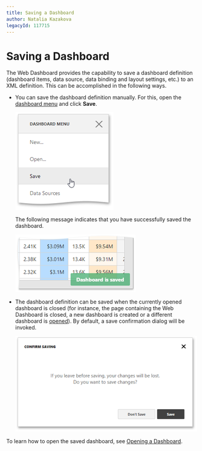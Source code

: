 ```yaml
---
title: Saving a Dashboard
author: Natalia Kazakova
legacyId: 117715
---
```

# Saving a Dashboard
The Web Dashboard provides the capability to save a dashboard definition (dashboard items, data source, data binding and layout settings, etc.) to an XML definition. This can be accomplished in the following ways.
* You can save the dashboard definition manually. For this, open the [dashboard menu](ui-elements/dashboard-menu.md) and click **Save**.
	
	![wdd-save-dashboard](../../images/img122631.png)
	
	The following message indicates that you have successfully saved the dashboard.
	
	![wdd-dashboard-saved-message](../../images/img125564.png)
* The dashboard definition can be saved when the currently opened dashboard is closed (for instance, the page containing the Web Dashboard is closed, a new dashboard is created or a different dashboard is [opened](opening-a-dashboard.md)). By default, a save confirmation dialog will be invoked.
	
	![wdd-save-chages-confirm-dialog](../../images/img125634.png)

To learn how to open the saved dashboard, see [Opening a Dashboard](opening-a-dashboard.md).